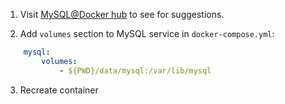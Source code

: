 1. Visit [MySQL@Docker hub](https://hub.docker.com/_/mysql) to see for suggestions.

2. Add `volumes` section to MySQL service in `docker-compose.yml`:

```yml
    mysql:
        volumes:
            - ${PWD}/data/mysql:/var/lib/mysql
```

3. Recreate container
